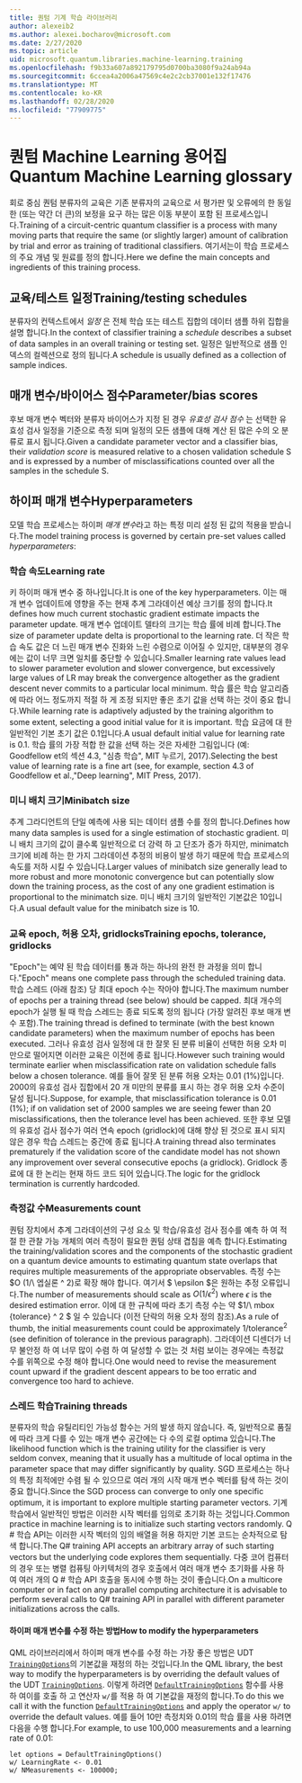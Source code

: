 ```yaml
---
title: 퀀텀 기계 학습 라이브러리
author: alexeib2
ms.author: alexei.bocharov@microsoft.com
ms.date: 2/27/2020
ms.topic: article
uid: microsoft.quantum.libraries.machine-learning.training
ms.openlocfilehash: f9b33a607a892179795d0700ba3080f9a24ab94a
ms.sourcegitcommit: 6ccea4a2006a47569c4e2c2cb37001e132f17476
ms.translationtype: MT
ms.contentlocale: ko-KR
ms.lasthandoff: 02/28/2020
ms.locfileid: "77909775"
---
```

# <a name="quantum-machine-learning-glossary"></a><span data-ttu-id="891f8-102">퀀텀 Machine Learning 용어집</span><span class="sxs-lookup"><span data-stu-id="891f8-102">Quantum Machine Learning glossary</span></span>

<span data-ttu-id="891f8-103">회로 중심 퀀텀 분류자의 교육은 기존 분류자의 교육으로 서 평가판 및 오류에의 한 동일한 (또는 약간 더 큰)의 보정을 요구 하는 많은 이동 부분이 포함 된 프로세스입니다.</span><span class="sxs-lookup"><span data-stu-id="891f8-103">Training of a circuit-centric quantum classifier is a process with many moving parts that require the same (or slightly larger) amount of calibration by trial and error as training of traditional classifiers.</span></span> <span data-ttu-id="891f8-104">여기서는이 학습 프로세스의 주요 개념 및 원료를 정의 합니다.</span><span class="sxs-lookup"><span data-stu-id="891f8-104">Here we define the main concepts and ingredients of this training process.</span></span>

## <a name="trainingtesting-schedules"></a><span data-ttu-id="891f8-105">교육/테스트 일정</span><span class="sxs-lookup"><span data-stu-id="891f8-105">Training/testing schedules</span></span>

<span data-ttu-id="891f8-106">분류자의 컨텍스트에서 *일정* 은 전체 학습 또는 테스트 집합의 데이터 샘플 하위 집합을 설명 합니다.</span><span class="sxs-lookup"><span data-stu-id="891f8-106">In the context of classifier training a *schedule* describes a subset of data samples in an overall training or testing set.</span></span> <span data-ttu-id="891f8-107">일정은 일반적으로 샘플 인덱스의 컬렉션으로 정의 됩니다.</span><span class="sxs-lookup"><span data-stu-id="891f8-107">A schedule is usually defined as a collection of sample indices.</span></span>

## <a name="parameterbias-scores"></a><span data-ttu-id="891f8-108">매개 변수/바이어스 점수</span><span class="sxs-lookup"><span data-stu-id="891f8-108">Parameter/bias scores</span></span>

<span data-ttu-id="891f8-109">후보 매개 변수 벡터와 분류자 바이어스가 지정 된 경우 *유효성 검사 점수* 는 선택한 유효성 검사 일정을 기준으로 측정 되며 일정의 모든 샘플에 대해 계산 된 많은 수의 오 분류로 표시 됩니다.</span><span class="sxs-lookup"><span data-stu-id="891f8-109">Given a candidate parameter vector and a classifier bias, their *validation score* is measured relative to a chosen validation schedule S and is expressed by a number of misclassifications counted over all the samples in the schedule S.</span></span>

## <a name="hyperparameters"></a><span data-ttu-id="891f8-110">하이퍼 매개 변수</span><span class="sxs-lookup"><span data-stu-id="891f8-110">Hyperparameters</span></span>

<span data-ttu-id="891f8-111">모델 학습 프로세스는 하이퍼 *매개 변수*라고 하는 특정 미리 설정 된 값의 적용을 받습니다.</span><span class="sxs-lookup"><span data-stu-id="891f8-111">The model training process is governed by certain pre-set values called *hyperparameters*:</span></span>

### <a name="learning-rate"></a><span data-ttu-id="891f8-112">학습 속도</span><span class="sxs-lookup"><span data-stu-id="891f8-112">Learning rate</span></span>

<span data-ttu-id="891f8-113">키 하이퍼 매개 변수 중 하나입니다.</span><span class="sxs-lookup"><span data-stu-id="891f8-113">It is one of the key hyperparameters.</span></span> <span data-ttu-id="891f8-114">이는 매개 변수 업데이트에 영향을 주는 현재 추계 그라데이션 예상 크기를 정의 합니다.</span><span class="sxs-lookup"><span data-stu-id="891f8-114">It defines how much current stochastic gradient estimate impacts the parameter update.</span></span> <span data-ttu-id="891f8-115">매개 변수 업데이트 델타의 크기는 학습 률에 비례 합니다.</span><span class="sxs-lookup"><span data-stu-id="891f8-115">The size of parameter update delta is proportional to the learning rate.</span></span> <span data-ttu-id="891f8-116">더 작은 학습 속도 값은 더 느린 매개 변수 진화와 느린 수렴으로 이어질 수 있지만, 대부분의 경우에는 값이 너무 크면 일치를 중단할 수 있습니다.</span><span class="sxs-lookup"><span data-stu-id="891f8-116">Smaller learning rate values lead to slower parameter evolution and slower convergence, but excessively large values of LR may break the convergence altogether as the gradient descent never commits to a particular local minimum.</span></span> <span data-ttu-id="891f8-117">학습 률은 학습 알고리즘에 따라 어느 정도까지 적절 하 게 조정 되지만 좋은 초기 값을 선택 하는 것이 중요 합니다.</span><span class="sxs-lookup"><span data-stu-id="891f8-117">While learning rate is adaptively adjusted by the training algorithm to some extent, selecting a good initial value for it is important.</span></span> <span data-ttu-id="891f8-118">학습 요금에 대 한 일반적인 기본 초기 값은 0.1입니다.</span><span class="sxs-lookup"><span data-stu-id="891f8-118">A usual default initial value for learning rate is 0.1.</span></span> <span data-ttu-id="891f8-119">학습 률의 가장 적합 한 값을 선택 하는 것은 자세한 그림입니다 (예: Goodfellow et의 섹션 4.3, "심층 학습", MIT 누르기, 2017).</span><span class="sxs-lookup"><span data-stu-id="891f8-119">Selecting the best value of learning rate is a fine art (see, for example, section 4.3 of Goodfellow et al.,"Deep learning", MIT Press, 2017).</span></span>

### <a name="minibatch-size"></a><span data-ttu-id="891f8-120">미니 배치 크기</span><span class="sxs-lookup"><span data-stu-id="891f8-120">Minibatch size</span></span>

<span data-ttu-id="891f8-121">추계 그라디언트의 단일 예측에 사용 되는 데이터 샘플 수를 정의 합니다.</span><span class="sxs-lookup"><span data-stu-id="891f8-121">Defines how many data samples is used for a single estimation of stochastic gradient.</span></span> <span data-ttu-id="891f8-122">미니 배치 크기의 값이 클수록 일반적으로 더 강력 하 고 단조가 증가 하지만, minimatch 크기에 비례 하는 한 가지 그라데이션 추정의 비용이 발생 하기 때문에 학습 프로세스의 속도를 저하 시킬 수 있습니다.</span><span class="sxs-lookup"><span data-stu-id="891f8-122">Larger values of minibatch size generally lead to more robust and more monotonic convergence but can potentially slow down the training process, as the cost of any one gradient estimation is proportional to the minimatch size.</span></span> <span data-ttu-id="891f8-123">미니 배치 크기의 일반적인 기본값은 10입니다.</span><span class="sxs-lookup"><span data-stu-id="891f8-123">A usual default value for the minibatch size is 10.</span></span>

### <a name="training-epochs-tolerance-gridlocks"></a><span data-ttu-id="891f8-124">교육 epoch, 허용 오차, gridlocks</span><span class="sxs-lookup"><span data-stu-id="891f8-124">Training epochs, tolerance, gridlocks</span></span>

<span data-ttu-id="891f8-125">"Epoch"는 예약 된 학습 데이터를 통과 하는 하나의 완전 한 과정을 의미 합니다.</span><span class="sxs-lookup"><span data-stu-id="891f8-125">"Epoch" means one complete pass through the scheduled training data.</span></span>
<span data-ttu-id="891f8-126">학습 스레드 (아래 참조) 당 최대 epoch 수는 작아야 합니다.</span><span class="sxs-lookup"><span data-stu-id="891f8-126">The maximum number of epochs per a training thread (see below) should be capped.</span></span> <span data-ttu-id="891f8-127">최대 개수의 epoch가 실행 될 때 학습 스레드는 종료 되도록 정의 됩니다 (가장 알려진 후보 매개 변수 포함).</span><span class="sxs-lookup"><span data-stu-id="891f8-127">The training thread is defined to terminate (with the best known candidate parameters) when the maximum number of epochs has been executed.</span></span> <span data-ttu-id="891f8-128">그러나 유효성 검사 일정에 대 한 잘못 된 분류 비율이 선택한 허용 오차 미만으로 떨어지면 이러한 교육은 이전에 종료 됩니다.</span><span class="sxs-lookup"><span data-stu-id="891f8-128">However such training would terminate earlier when misclassification rate on validation schedule falls below a chosen tolerance.</span></span> <span data-ttu-id="891f8-129">예를 들어 잘못 된 분류 허용 오차는 0.01 (1%)입니다. 2000의 유효성 검사 집합에서 20 개 미만의 분류를 표시 하는 경우 허용 오차 수준이 달성 됩니다.</span><span class="sxs-lookup"><span data-stu-id="891f8-129">Suppose, for example, that misclassification tolerance is 0.01 (1%); if on validation set of 2000 samples we are seeing fewer than 20 misclassifications, then the tolerance level has been achieved.</span></span> <span data-ttu-id="891f8-130">또한 후보 모델의 유효성 검사 점수가 여러 연속 epoch (gridlock)에 대해 향상 된 것으로 표시 되지 않은 경우 학습 스레드는 중간에 종료 됩니다.</span><span class="sxs-lookup"><span data-stu-id="891f8-130">A training thread also terminates prematurely if the validation score of the candidate model has not shown any improvement over several consecutive epochs (a gridlock).</span></span> <span data-ttu-id="891f8-131">Gridlock 종료에 대 한 논리는 현재 하드 코드 되어 있습니다.</span><span class="sxs-lookup"><span data-stu-id="891f8-131">The logic for the gridlock termination is currently hardcoded.</span></span>

### <a name="measurements-count"></a><span data-ttu-id="891f8-132">측정값 수</span><span class="sxs-lookup"><span data-stu-id="891f8-132">Measurements count</span></span>

<span data-ttu-id="891f8-133">퀀텀 장치에서 추계 그라데이션의 구성 요소 및 학습/유효성 검사 점수를 예측 하 여 적절 한 관찰 가능 개체의 여러 측정이 필요한 퀀텀 상태 겹침을 예측 합니다.</span><span class="sxs-lookup"><span data-stu-id="891f8-133">Estimating the training/validation scores and the components of the stochastic gradient on a quantum device amounts to estimating quantum state overlaps that requires multiple measurements of the appropriate observables.</span></span> <span data-ttu-id="891f8-134">측정 수는 $O (1/\ 엡실론 ^ 2)로 확장 해야 합니다. 여기서 $ \epsilon $은 원하는 추정 오류입니다.</span><span class="sxs-lookup"><span data-stu-id="891f8-134">The number of measurements should scale as $O(1/\epsilon^2)$ where $\epsilon$ is the desired estimation error.</span></span>
<span data-ttu-id="891f8-135">이에 대 한 규칙에 따라 초기 측정 수는 약 $1/\ mbox {tolerance} ^ 2 $ 일 수 있습니다 (이전 단락의 허용 오차 정의 참조).</span><span class="sxs-lookup"><span data-stu-id="891f8-135">As a rule of thumb, the initial measurements count could be approximately $1/\mbox{tolerance}^2$ (see definition of tolerance in the previous paragraph).</span></span> <span data-ttu-id="891f8-136">그라데이션 디센더가 너무 불안정 하 여 너무 많이 수렴 하 여 달성할 수 없는 것 처럼 보이는 경우에는 측정값 수를 위쪽으로 수정 해야 합니다.</span><span class="sxs-lookup"><span data-stu-id="891f8-136">One would need to revise the measurement count upward if the gradient descent appears to be too erratic and convergence too hard to achieve.</span></span>

### <a name="training-threads"></a><span data-ttu-id="891f8-137">스레드 학습</span><span class="sxs-lookup"><span data-stu-id="891f8-137">Training threads</span></span>

<span data-ttu-id="891f8-138">분류자의 학습 유틸리티인 가능성 함수는 거의 발생 하지 않습니다. 즉, 일반적으로 품질에 따라 크게 다를 수 있는 매개 변수 공간에는 다 수의 로컬 optima 있습니다.</span><span class="sxs-lookup"><span data-stu-id="891f8-138">The likelihood function which is the training utility for the classifier is very seldom convex, meaning that it usually has a multitude of local optima in the parameter space that may differ significantly by quality.</span></span> <span data-ttu-id="891f8-139">SGD 프로세스는 하나의 특정 최적에만 수렴 될 수 있으므로 여러 개의 시작 매개 변수 벡터를 탐색 하는 것이 중요 합니다.</span><span class="sxs-lookup"><span data-stu-id="891f8-139">Since the SGD process can converge to only one specific optimum, it is important to explore multiple starting parameter vectors.</span></span> <span data-ttu-id="891f8-140">기계 학습에서 일반적인 방법은 이러한 시작 벡터를 임의로 초기화 하는 것입니다.</span><span class="sxs-lookup"><span data-stu-id="891f8-140">Common practice in machine learning is to initialize such starting vectors randomly.</span></span> <span data-ttu-id="891f8-141">Q # 학습 API는 이러한 시작 벡터의 임의 배열을 허용 하지만 기본 코드는 순차적으로 탐색 합니다.</span><span class="sxs-lookup"><span data-stu-id="891f8-141">The Q# training API accepts an arbitrary array of such starting vectors but the underlying code explores them sequentially.</span></span> <span data-ttu-id="891f8-142">다중 코어 컴퓨터의 경우 또는 병렬 컴퓨팅 아키텍처의 경우 호출에서 여러 매개 변수 초기화를 사용 하 여 여러 개의 Q # 학습 API 호출을 동시에 수행 하는 것이 좋습니다.</span><span class="sxs-lookup"><span data-stu-id="891f8-142">On a multicore computer or in fact on any parallel computing architecture it is advisable to perform several calls to Q# training API in parallel with different parameter initializations across the calls.</span></span>

#### <a name="how-to-modify-the-hyperparameters"></a><span data-ttu-id="891f8-143">하이퍼 매개 변수를 수정 하는 방법</span><span class="sxs-lookup"><span data-stu-id="891f8-143">How to modify the hyperparameters</span></span>

<span data-ttu-id="891f8-144">QML 라이브러리에서 하이퍼 매개 변수를 수정 하는 가장 좋은 방법은 UDT [`TrainingOptions`](xref:microsoft.quantum.machinelearning.trainingoptions)의 기본값을 재정의 하는 것입니다.</span><span class="sxs-lookup"><span data-stu-id="891f8-144">In the QML library, the best way to modify the hyperparameters is by overriding the default values of the UDT [`TrainingOptions`](xref:microsoft.quantum.machinelearning.trainingoptions).</span></span> <span data-ttu-id="891f8-145">이렇게 하려면 [`DefaultTrainingOptions`](xref:microsoft.quantum.machinelearning.defaulttrainingoptions) 함수를 사용 하 여이를 호출 하 고 연산자 `w/`를 적용 하 여 기본값을 재정의 합니다.</span><span class="sxs-lookup"><span data-stu-id="891f8-145">To do this we call it with the function [`DefaultTrainingOptions`](xref:microsoft.quantum.machinelearning.defaulttrainingoptions) and apply the operator `w/` to override the default values.</span></span> <span data-ttu-id="891f8-146">예를 들어 10만 측정치와 0.01의 학습 률을 사용 하려면 다음을 수행 합니다.</span><span class="sxs-lookup"><span data-stu-id="891f8-146">For example, to use 100,000 measurements and a learning rate of 0.01:</span></span>
 ```qsharp
let options = DefaultTrainingOptions()
w/ LearningRate <- 0.01
w/ NMeasurements <- 100000;
 ```
